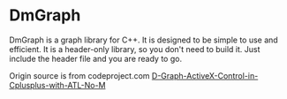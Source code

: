 # DmGraph

DmGraph is a graph library for C++. It is designed to be simple to use and efficient. It is a header-only library, so you don't need to build it. Just include the header file and you are ready to go.

Origin source is from codeproject.com [D-Graph-ActiveX-Control-in-Cplusplus-with-ATL-No-M](https://www.codeproject.com/Articles/310494/D-Graph-ActiveX-Control-in-Cplusplus-with-ATL-No-M)
